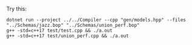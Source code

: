Try this:

    dotnet run --project ../../Compiler --cpp "gen/models.hpp" --files "../Schemas/jazz.bop" "../Schemas/union_perf.bop"
    g++ -std=c++17 test/test.cpp && ./a.out
    g++ -std=c++17 test/union_perf.cpp && ./a.out


